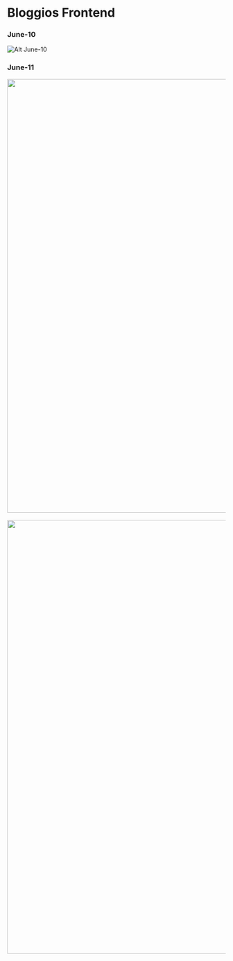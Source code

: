 # Bloggios Frontend

### June-10
![Alt June-10](https://github.com/beingrohit-exe/Bloggios-Learning-Platform-Frontend-React/blob/main/GithubImages/June-10.png)

### June-11
<div align="center">
<img src="https://github.com/beingrohit-exe/Bloggios-Learning-Platform-Frontend-React/blob/main/GithubImages/June-11(1).png" width="1000" />&nbsp;<img src="https://github.com/beingrohit-exe/Bloggios-Learning-Platform-Frontend-React/blob/main/GithubImages/June-11(2).png" width="1000" />
</div>
